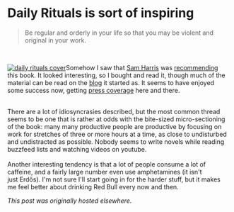 # Daily Rituals is sort of inspiring

<div>
<blockquote>Be regular and orderly in your life so that you may be violent and original in your work.</blockquote>
<br>
<p><a href="0307273601"><img class="aligncenter size-medium wp-image-785" alt="daily rituals cover" src="0307273601"></a>Somehow I saw that <a href="http://www.samharris.org/free-will">Sam Harris</a> was <a href="http://www.samharris.org/book_store/book/daily-rituals-how-artists-work">recommending</a> this book. It looked interesting, so I bought and read it, though much of the material can be read on the <a href="http://dailyroutines.typepad.com/">blog</a> it started as. It seems to have enjoyed some success now, getting <a href="http://www.theguardian.com/books/2013/oct/08/daily-rituals-mason-currey-review">press coverage</a> here and there.</p>
<br>
There are a lot of idiosyncrasies described, but the most common thread seems to be one that is rather at odds with the bite-sized micro-sectioning of the book: many many productive people are productive by focusing on work for stretches of three or more hours at a time, as close to undisturbed and undistracted as possible. Nobody seems to write novels while reading buzzfeed lists and watching videos on youtube.<br>
<br>
Another interesting tendency is that a lot of people consume a lot of caffeine, and a fairly large number even use amphetamines (it isn't just&#160;Erd&#337;s). I'm not sure I'll start going in for the harder stuff, but it makes me feel better about drinking Red Bull every now and then.<br>
</div>


*This post was originally hosted elsewhere.*
